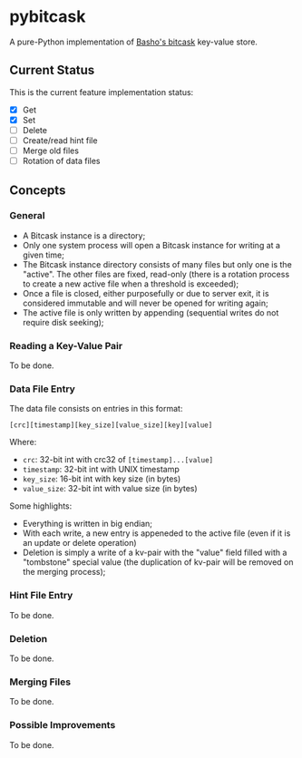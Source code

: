 # pybitcask

A pure-Python implementation of
[Basho's bitcask](https://github.com/basho/basho_docs/blob/master/source/data/bitcask-intro.pdf?raw=true)
key-value store.

## Current Status

This is the current feature implementation status:

- [x] Get
- [x] Set
- [ ] Delete
- [ ] Create/read hint file
- [ ] Merge old files
- [ ] Rotation of data files

## Concepts

### General

- A Bitcask instance is a directory;
- Only one system process will open a Bitcask instance for writing at a given
  time;
- The Bitcask instance directory consists of many files but only one is the
  "active". The other files are fixed, read-only (there is a rotation process
  to create a new active file when a threshold is exceeded);
- Once a file is closed, either purposefully or due to server exit, it is
  considered immutable and will never be opened for writing again;
- The active file is only written by appending (sequential writes do not
  require disk seeking);

### Reading a Key-Value Pair

To be done.

### Data File Entry

The data file consists on entries in this format:

    [crc][timestamp][key_size][value_size][key][value]

Where:

- `crc`: 32-bit int with crc32 of `[timestamp]...[value]`
- `timestamp`: 32-bit int with UNIX timestamp
- `key_size`: 16-bit int with key size (in bytes)
- `value_size`: 32-bit int with value size (in bytes)

Some highlights:

- Everything is written in big endian;
- With each write, a new entry is appeneded to the active file (even if it is
  an update or delete operation)
- Deletion is simply a write of a kv-pair with the "value" field filled with a
  "tombstone" special value (the duplication of kv-pair will be removed on the
  merging process);


### Hint File Entry

To be done.

### Deletion

To be done.

### Merging Files

To be done.

### Possible Improvements

To be done.
